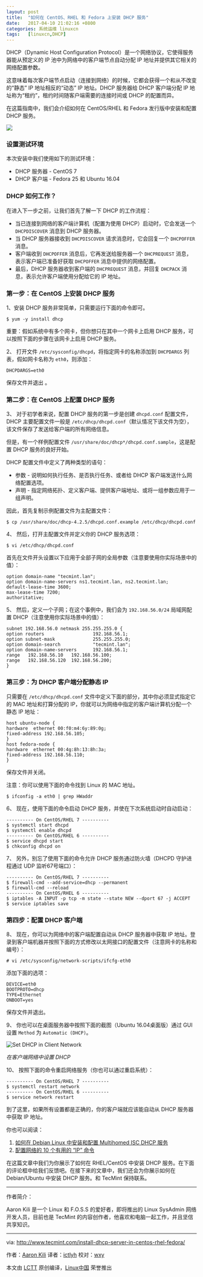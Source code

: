 ```yaml
---
layout: post
title:	"如何在 CentOS、RHEL 和 Fedora 上安装 DHCP 服务"
date:	2017-04-10 21:02:16 +0800 
categories:	系统运维 linuxcn 
tags:	[linuxcn,DHCP]
---
```



DHCP（Dynamic Host Configuration Protocol）是一个网络协议，它使得服务器能从预定义的 IP 池中为网络中的客户端节点自动分配 IP 地址并提供其它相关的网络配置参数。


这意味着每次客户端节点启动（连接到网络）的时候，它都会获得一个和从不改变的“静态” IP 地址相反的“动态” IP 地址。DHCP 服务器给 DHCP 客户端分配 IP 地址称为“租约”，租约时间随客户端需要的连接时间或 DHCP 的配置而异。


在这篇指南中，我们会介绍如何在 CentOS/RHEL 和 Fedora 发行版中安装和配置 DHCP 服务。


![](/Asserts/Images//attachment/album/201704/10/210212fa0vyfoadmrbtkto.jpg)


### 设置测试环境


本次安装中我们使用如下的测试环境：


* DHCP 服务器 - CentOS 7
* DHCP 客户端 - Fedora 25 和 Ubuntu 16.04


### DHCP 如何工作？


在进入下一步之前，让我们首先了解一下 DHCP 的工作流程：


* 当已连接到网络的客户端计算机（配置为使用 DHCP）启动时，它会发送一个 `DHCPDISCOVER` 消息到 DHCP 服务器。
* 当 DHCP 服务器接收到 `DHCPDISCOVER` 请求消息时，它会回复一个 `DHCPOFFER` 消息。
* 客户端收到 `DHCPOFFER` 消息后，它再发送给服务器一个 `DHCPREQUEST` 消息，表示客户端已准备好获取 `DHCPOFFER` 消息中提供的网络配置。
* 最后，DHCP 服务器收到客户端的 `DHCPREQUEST` 消息，并回复 `DHCPACK` 消息，表示允许客户端使用分配给它的 IP 地址。


### 第一步：在 CentOS 上安装 DHCP 服务


1、安装 DHCP 服务非常简单，只需要运行下面的命令即可。



```
$ yum -y install dhcp

```

重要：假如系统中有多个网卡，但你想只在其中一个网卡上启用 DHCP 服务，可以按照下面的步骤在该网卡上启用 DHCP 服务。


2、 打开文件 `/etc/sysconfig/dhcpd`，将指定网卡的名称添加到 `DHCPDARGS` 列表，假如网卡名称为 `eth0`，则添加：



```
DHCPDARGS=eth0

```

保存文件并退出 。


### 第二步：在 CentOS 上配置 DHCP 服务


3、 对于初学者来说，配置 DHCP 服务的第一步是创建 `dhcpd.conf` 配置文件，DHCP 主要配置文件一般是 `/etc/dhcp/dhcpd.conf`（默认情况下该文件为空），该文件保存了发送给客户端的所有网络信息。


但是，有一个样例配置文件 `/usr/share/doc/dhcp*/dhcpd.conf.sample`，这是配置 DHCP 服务的良好开始。


DHCP 配置文件中定义了两种类型的语句：


* 参数 - 说明如何执行任务、是否执行任务、或者给 DHCP 客户端发送什么网络配置选项。
* 声明 - 指定网络拓扑、定义客户端、提供客户端地址、或将一组参数应用于一组声明。


因此，首先复制示例配置文件为主配置文件：



```
$ cp /usr/share/doc/dhcp-4.2.5/dhcpd.conf.example /etc/dhcp/dhcpd.conf 

```

4、 然后，打开主配置文件并定义你的 DHCP 服务选项：



```
$ vi /etc/dhcp/dhcpd.conf 

```

首先在文件开头设置以下应用于全部子网的全局参数（注意要使用你实际场景中的值）：



```
option domain-name "tecmint.lan";
option domain-name-servers ns1.tecmint.lan, ns2.tecmint.lan;
default-lease-time 3600; 
max-lease-time 7200;
authoritative;

```

5、 然后，定义一个子网；在这个事例中，我们会为 `192.168.56.0/24` 局域网配置 DHCP（注意使用你实际场景中的值）：



```
subnet 192.168.56.0 netmask 255.255.255.0 {
option routers                  192.168.56.1;
option subnet-mask              255.255.255.0;
option domain-search            "tecmint.lan";
option domain-name-servers      192.168.56.1;
range   192.168.56.10   192.168.56.100;
range   192.168.56.120  192.168.56.200;
}

```

### 第三步：为 DHCP 客户端分配静态 IP


只需要在 `/etc/dhcp/dhcpd.conf` 文件中定义下面的部分，其中你必须显式指定它的 MAC 地址和打算分配的 IP，你就可以为网络中指定的客户端计算机分配一个静态 IP 地址：



```
host ubuntu-node {
hardware  ethernet 00:f0:m4:6y:89:0g;
fixed-address 192.168.56.105;
}
host fedora-node {
hardware  ethernet 00:4g:8h:13:8h:3a;
fixed-address 192.168.56.110;
}

```

保存文件并关闭。


注意：你可以使用下面的命令找到 Linux 的 MAC 地址。



```
$ ifconfig -a eth0 | grep HWaddr

```

6、 现在，使用下面的命令启动 DHCP 服务，并使在下次系统启动时自动启动：



```
---------- On CentOS/RHEL 7 ---------- 
$ systemctl start dhcpd
$ systemctl enable dhcpd
---------- On CentOS/RHEL 6 ----------
$ service dhcpd start
$ chkconfig dhcpd on

```

7、 另外，别忘了使用下面的命令允许 DHCP 服务通过防火墙（DHCPD 守护进程通过 UDP 监听67号端口）：



```
---------- On CentOS/RHEL 7 ----------
$ firewall-cmd --add-service=dhcp --permanent 
$ firewall-cmd --reload 
---------- On CentOS/RHEL 6 ----------
$ iptables -A INPUT -p tcp -m state --state NEW --dport 67 -j ACCEPT
$ service iptables save

```

### 第四步：配置 DHCP 客户端


8、 现在，你可以为网络中的客户端配置自动从 DHCP 服务器中获取 IP 地址。登录到客户端机器并按照下面的方式修改以太网接口的配置文件（注意网卡的名称和编号）：



```
# vi /etc/sysconfig/network-scripts/ifcfg-eth0

```

添加下面的选项：



```
DEVICE=eth0
BOOTPROTO=dhcp
TYPE=Ethernet
ONBOOT=yes

```

保存文件并退出。


9、 你也可以在桌面服务器中按照下面的截图（Ubuntu 16.04桌面版）通过 GUI 设置 `Method` 为 `Automatic (DHCP)`。


![Set DHCP in Client Network](/Asserts/Images//attachment/album/201704/10/210218s5wt0qwhjqhjw598.png)


*在客户端网络中设置 DHCP*


10、 按照下面的命令重启网络服务（你也可以通过重启系统）：



```
---------- On CentOS/RHEL 7 ----------
$ systemctl restart network
---------- On CentOS/RHEL 6 ----------
$ service network restart

```

到了这里，如果所有设置都是正确的，你的客户端就应该能自动从 DHCP 服务器中获取 IP 地址。


你也可以阅读：


1. [如何在 Debian Linux 中安装和配置 Multihomed ISC DHCP 服务](http://www.tecmint.com/install-and-configure-multihomed-isc-dhcp-server-on-debian-linux/)
2. [配置网络的 10 个有用的 “IP” 命令](http://www.tecmint.com/ip-command-examples/)


在这篇文章中我们为你展示了如何在 RHEL/CentOS 中安装 DHCP 服务。在下面的评论框中给我们反馈吧。在接下来的文章中，我们还会为你展示如何在 Debian/Ubuntu 中安装 DHCP 服务。和 TecMint 保持联系。




---


作者简介：


Aaron Kili 是一个 Linux 和 F.O.S.S 的爱好者，即将推出的 Linux SysAdmin 网络开发人员，目前也是 TecMint 的内容创作者，他喜欢和电脑一起工作，并且坚信共享知识。




---


via: <http://www.tecmint.com/install-dhcp-server-in-centos-rhel-fedora/>


作者：[Aaron Kili](http://www.tecmint.com/author/aaronkili/) 译者：[ictlyh](https://github.com/ictlyh) 校对：[wxy](https://github.com/wxy)


本文由 [LCTT](https://github.com/LCTT/TranslateProject) 原创编译，[Linux中国](https://linux.cn/) 荣誉推出
